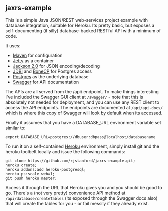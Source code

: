 ## jaxrs-example

This is a simple Java JSON/REST web-services project example with database integration, suitable for Heroku.  Its pretty basic, but exposes a self-documenting (if silly) database-backed RESTful API with a minimum of code. 

It uses:

* [Maven](http://maven.apache.org/) for configuration
* [Jetty](http://www.eclipse.org/jetty/) as a container
* [Jackson 2.0](http://jackson.codehaus.org/) for JSON encoding/decoding
* [JDBI](http://jdbi.org) and [BoneCP](http://jolbox.com) for Postgres access
* [Postgres](http://www.postgresql.org) as the underlying database
* [Swagger](https://developers.helloreverb.com/swagger/) for API documentation

The APIs are all served from the /api/ endpoint.  To make things interesting I've included the Swagger GUI client at ```/swagger/``` - note that this is absolutely not needed for deployment, and you can use any REST client to access the API endpoints.  The endpoints are documented at ```/api/api-docs/``` which is where this copy of Swagger will look by default when its accessed.

Finally it assumes that you have a DATABASE_URL environment variable set similar to:
```
export DATABASE_URL=postgres://dbuser:dbpass@localhost/databasename
```

To run it on a self-contained [Heroku](https://get.heroku.com) environment, simply install git and the heroku toolbelt locally and issue the following commands:
```
git clone https://github.com/rjstanford/jaxrs-example.git;
heroku create;
heroku addons:add heroku-postgresql;
heroku ps:scale web=1;
git push heroku master;
```

Access it through the URL that Heroku gives you and you should be good to go.  There's a (not very pretty) convenience API method at ```/api/database/createTables``` (its exposed through the Swagger docs also) that will create the tables for you - or fail messily if they already exist.
